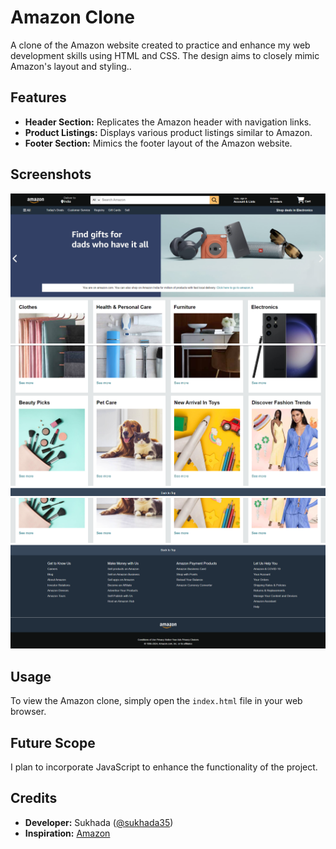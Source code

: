 # Amazon Clone

A clone of the Amazon website created to practice and enhance my web development skills using HTML and CSS. The design aims to closely mimic Amazon's layout and styling..

## Features

- **Header Section:** Replicates the Amazon header with navigation links.
- **Product Listings:** Displays various product listings similar to Amazon.
- **Footer Section:** Mimics the footer layout of the Amazon website.

## Screenshots

![Screenshot 1](images/Screenshot1.png)
![Screenshot 2](images/Screenshot2.png)
![Screenshot 3](images/Screenshot3.png)

## Usage

To view the Amazon clone, simply open the `index.html` file in your web browser.

## Future Scope

I plan to incorporate JavaScript to enhance the functionality of the project.

## Credits

- **Developer:** Sukhada ([@sukhada35](https://github.com/sukhada35))
- **Inspiration:** [Amazon](https://www.amazon.com)

